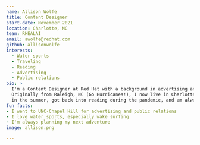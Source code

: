 ```yaml
---
name: Allison Wolfe
title: Content Designer
start-date: November 2021
location: Charlotte, NC
team: RHEALAI
email: awolfe@redhat.com
github: allisonwolfe
interests:
  - Water sports
  - Traveling
  - Reading
  - Advertising
  - Public relations
bio: >
  I'm a Content Designer at Red Hat with a background in advertising and public relations. 
  Originally from Raleigh, NC (Go Hurricanes!), I now live in Charlotte. I love wake surfing 
  in the summer, got back into reading during the pandemic, and am always planning my next trip.
fun facts:
- I went to UNC-Chapel Hill for advertising and public relations
- I love water sports, especially wake surfing
- I'm always planning my next adventure
image: allison.png

---
```

